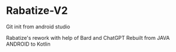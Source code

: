 # Rabatize-V2
Git init from android studio

Rabatize's rework with help of Bard and ChatGPT
Rebuilt from JAVA ANDROID to Kotlin
